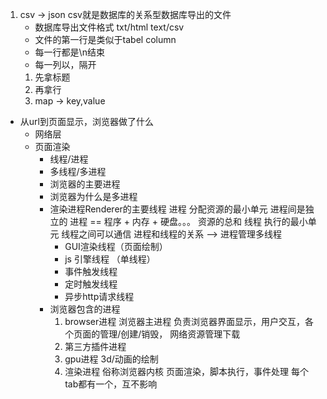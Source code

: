 1. csv -> json
    csv就是数据库的关系型数据库导出的文件
    - 数据库导出文件格式 txt/html
        text/csv
    - 文件的第一行是类似于tabel column
    - 每一行都是\n结束
    - 每一列以，隔开
    1. 先拿标题
    2. 再拿行
    3. map -> key,value

- 从url到页面显示，浏览器做了什么
    - 网络层
    - 页面渲染
        - 线程/进程
        - 多线程/多进程
        - 浏览器的主要进程
        - 浏览器为什么是多进程
        - 渲染进程Renderer的主要线程
            进程  分配资源的最小单元 进程间是独立的
            进程 == 程序 + 内存 + 硬盘。。。 资源的总和
            线程 执行的最小单元 线程之间可以通信
            进程和线程的关系 --> 进程管理多线程
            - GUI渲染线程（页面绘制）  
            - js 引擎线程  （单线程）
            - 事件触发线程
            - 定时触发线程
            - 异步http请求线程
        - 浏览器包含的进程
            1. browser进程 浏览器主进程 负责浏览器界面显示，用户交互，各个页面的管理/创建/销毁， 网络资源管理下载
            2. 第三方插件进程
            3. gpu进程 3d/动画的绘制
            4. 渲染进程 俗称浏览器内核 页面渲染，脚本执行，事件处理 每个tab都有一个，互不影响